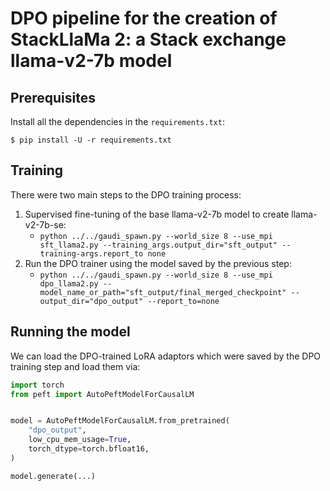 # DPO pipeline for the creation of StackLlaMa 2: a Stack exchange llama-v2-7b model

## Prerequisites

Install all the dependencies in the `requirements.txt`:

```
$ pip install -U -r requirements.txt
```

## Training

There were two main steps to the DPO training process:
1. Supervised fine-tuning of the base llama-v2-7b model to create llama-v2-7b-se:
    - `python ../../gaudi_spawn.py --world_size 8 --use_mpi sft_llama2.py --training_args.output_dir="sft_output" --training-args.report_to none`
1. Run the DPO trainer using the model saved by the previous step:
    - `python ../../gaudi_spawn.py --world_size 8 --use_mpi dpo_llama2.py --model_name_or_path="sft_output/final_merged_checkpoint" --output_dir="dpo_output" --report_to=none`


## Running the model

We can load the DPO-trained LoRA adaptors which were saved by the DPO training step and load them via:

```py
import torch
from peft import AutoPeftModelForCausalLM


model = AutoPeftModelForCausalLM.from_pretrained(
    "dpo_output",
    low_cpu_mem_usage=True,
    torch_dtype=torch.bfloat16,
)

model.generate(...)
```
